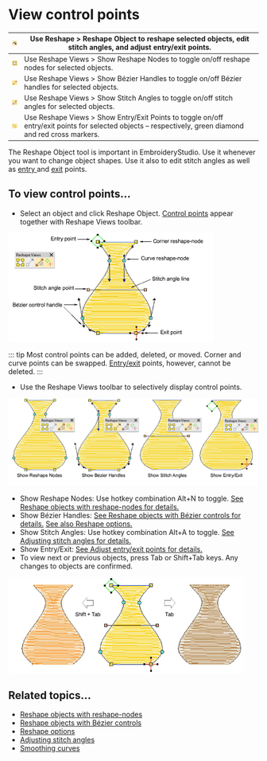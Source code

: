 # View control points

| ![ReshapeObject.png](assets/ReshapeObject.png)       | Use Reshape > Reshape Object to reshape selected objects, edit stitch angles, and adjust entry/exit points.                                             |
| ---------------------------------------------------- | ------------------------------------------------------------------------------------------------------------------------------------------------------- |
| ![ShowReshapeNodes.png](assets/ShowReshapeNodes.png) | Use Reshape Views > Show Reshape Nodes to toggle on/off reshape nodes for selected objects.                                                             |
| ![ShowHandles.png](assets/ShowHandles.png)           | Use Reshape Views > Show Bézier Handles to toggle on/off Bézier handles for selected objects.                                                           |
| ![ShowStitchAngles.png](assets/ShowStitchAngles.png) | Use Reshape Views > Show Stitch Angles to toggle on/off stitch angles for selected objects.                                                             |
| ![ShowEntryExit.png](assets/ShowEntryExit.png)       | Use Reshape Views > Show Entry/Exit Points to toggle on/off entry/exit points for selected objects – respectively, green diamond and red cross markers. |

The Reshape Object tool is important in EmbroideryStudio. Use it whenever you want to change object shapes. Use it also to edit stitch angles as well as [entry ](../../glossary/glossary)and [exit](../../glossary/glossary#exit) points.

## To view control points...

- Select an object and click Reshape Object. [Control points](../../glossary/glossary) appear together with Reshape Views toolbar.

![reshape00005.png](assets/reshape00005.png)

::: tip
Most control points can be added, deleted, or moved. Corner and curve points can be swapped. [Entry/](../../glossary/glossary)[exit](../../glossary/glossary#exit) points, however, cannot be deleted.
:::

- Use the Reshape Views toolbar to selectively display control points.

![reshape00008.png](assets/reshape00008.png)

- Show Reshape Nodes: Use hotkey combination Alt+N to toggle. [See Reshape objects with reshape-nodes for details.](Reshape_objects_with_reshape-nodes)
- Show Bézier Handles: [See Reshape objects with Bézier controls for details.](Reshape_objects_with_Bézier_controls) [See also Reshape options.](../../Setup/settings/Reshape_options)
- Show Stitch Angles: Use hotkey combination Alt+A to toggle. [See Adjusting stitch angles for details.](../../Quality/quality/Adjusting_stitch_angles)
- Show Entry/Exit: [See Adjust entry/exit points for details.](../../Quality/connectors/Adjust_entry_exit_points)
- To view next or previous objects, press Tab or Shift+Tab keys. Any changes to objects are confirmed.

![reshape00011.png](assets/reshape00011.png)

## Related topics...

- [Reshape objects with reshape-nodes](Reshape_objects_with_reshape-nodes)
- [Reshape objects with Bézier controls](Reshape_objects_with_Bézier_controls)
- [Reshape options](../../Setup/settings/Reshape_options)
- [Adjusting stitch angles](../../Quality/quality/Adjusting_stitch_angles)
- [Smoothing curves](../../Automatic/vectors/Smoothing_curves)
